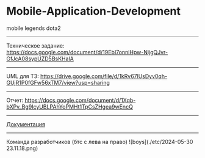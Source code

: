 # Mobile-Application-Development
mobile legends dota2

---
Техническое задание:
https://docs.google.com/document/d/19EbI7onniHpw-NijgQJvr-GfJcA08sypUZD5BsKHaIA 

---

UML для ТЗ: https://drive.google.com/file/d/1kRv67lUsDyv0qh-GUjR1P0fGFw56xTM7/view?usp=sharing 

---

Отчет: https://docs.google.com/document/d/1Xqb-bXPv_Bg9IcyUBLPAhYoPMHt1TpCsZHgea9wEncQ 

---

[Документация](https://github.com/FooolyHARD/Mobile-Application-Development/blob/main/back/README.md#%D0%B4%D0%BE%D0%BA%D1%83%D0%BC%D0%B5%D0%BD%D1%82%D0%B0%D1%86%D0%B8%D1%8F-api-core-api)

---

Команда разработчиков (бтс с лева на право)
![boys](./etc/2024-05-30 23.11.18.png)
